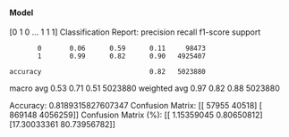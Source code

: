 #### Model
[0 1 0 ... 1 1 1]
Classification Report:
              precision    recall  f1-score   support

           0       0.06      0.59      0.11     98473
           1       0.99      0.82      0.90   4925407

    accuracy                           0.82   5023880
   macro avg       0.53      0.71      0.51   5023880
weighted avg       0.97      0.82      0.88   5023880

Accuracy: 0.8189315827607347
Confusion Matrix:
[[  57955   40518]
 [ 869148 4056259]]
Confusion Matrix (%):
[[ 1.15359045  0.80650812]
 [17.30033361 80.73956782]]
